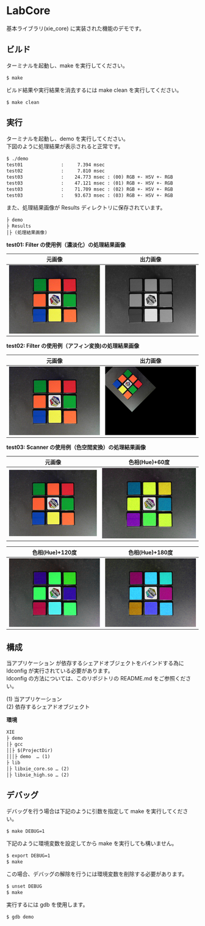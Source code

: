LabCore
===

基本ライブラリ(xie_core) に実装された機能のデモです。  

## ビルド

ターミナルを起動し、make を実行してください。  

	$ make

ビルド結果や実行結果を消去するには make clean を実行してください。  

	$ make clean

## 実行

ターミナルを起動し、demo を実行してください。  
下図のように処理結果が表示されると正常です。  

	$ ./demo
	test01              :     7.394 msec
	test02              :     7.810 msec
	test03              :    24.773 msec : (00) RGB +- HSV +- RGB
	test03              :    47.121 msec : (01) RGB +- HSV +- RGB
	test03              :    71.709 msec : (02) RGB +- HSV +- RGB
	test03              :    93.673 msec : (03) RGB +- HSV +- RGB

また、処理結果画像が Results ディレクトリに保存されています。  

	├ demo
	├ Results
	│├ (処理結果画像)


**test01: Filter の使用例（濃淡化）の処理結果画像**  

|元画像|出力画像|  
|------|--------|  
|![](images/43c606f9-s.png)|![](images/4b8501e1-s.png)|  


**test02: Filter の使用例（アフィン変換)の処理結果画像**  

|元画像|出力画像|  
|------|--------|  
|![](images/43c606f9-s.png)|![](images/45cd29c3-s.png)|  


**test03: Scanner の使用例（色空間変換）の処理結果画像**  

|元画像|色相(Hue)+60度|  
|------|--------|  
|![](images/c2dbb8ec-s.png)|![](images/534b1a1d-s.png)|  

|色相(Hue)+120度|色相(Hue)+180度|  
|------|--------|  
|![](images/5077e63d-s.png)|![](images/0e3a29f0-s.png)|  


## 構成

当アプリケーション が依存するシェアドオブジェクトをバインドする為に ldconfig が実行されている必要があります。  
ldconfig の方法については、このリポジトリの README.md をご参照ください。  

(1) 当アプリケーション  
(2) 依存するシェアドオブジェクト  

**環境**  

	XIE  
	├ demo  
	│├ gcc  
	││├ $(ProjectDir)  
	│││├ demo  … (1)  
	├ lib  
	│├ libxie_core.so … (2)  
	│├ libxie_high.so … (2)  


## デバッグ

デバッグを行う場合は下記のように引数を指定して make を実行してください。  

	$ make DEBUG=1


下記のように環境変数を設定してから make を実行しても構いません。  

	$ export DEBUG=1
	$ make

この場合、デバッグの解除を行うには環境変数を削除する必要があります。  

	$ unset DEBUG
	$ make

実行するには gdb を使用します。  

	$ gdb demo
